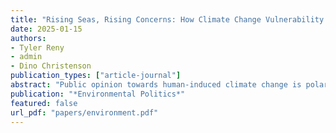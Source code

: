 ```yaml
---
title: "Rising Seas, Rising Concerns: How Climate Change Vulnerability Shapes Opinions Towards Policy"
date: 2025-01-15
authors: 
- Tyler Reny
- admin 
- Dino Christenson
publication_types: ["article-journal"]
abstract: "Public opinion towards human-induced climate change is polarized along partisan lines. Indeed, the preponderance of scholarly work suggests that not even direct experiences with the consequences of climate change result in durable effects on opinions or behaviors. Our analysis of over 519,000 survey respondents and nearly 30,000 precinct-level voting returns challenges this emerging consensus for one kind of climate change event: rising sea levels. We find that persistent vulnerability to rising sea levels is associated with opinions and behaviors about global warming. Coastal residents affected by sea-level rise are more likely to support climate mitigation policy. This association is strongest among those firmly attached to their communities, as opposed to those with the most to lose financially. We speculate that sea-level rise is exceptionally salient in the minds of those affected as an ever-present reminder of the inevitable toll of climate change."
publication: "*Environmental Politics*"
featured: false
url_pdf: "papers/environment.pdf"
---
```


